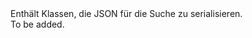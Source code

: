 <Namespace Name="Microsoft.Azure.Search.Serialization">
  <Docs>
    <summary>Enthält Klassen, die JSON für die Suche zu serialisieren.</summary> 
    <remarks>To be added.</remarks>
  </Docs>
</Namespace>
